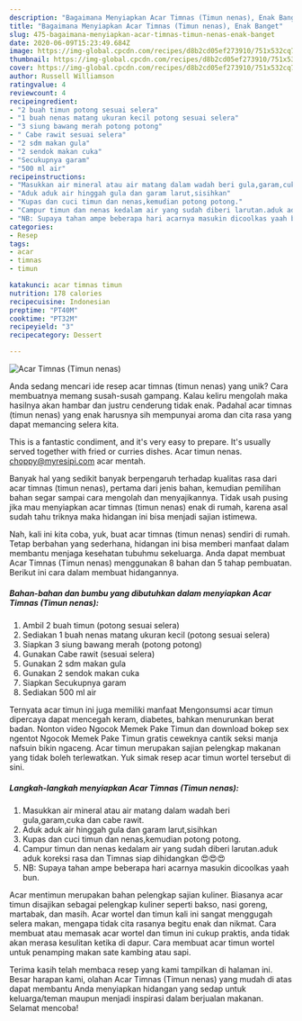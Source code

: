 ```yaml
---
description: "Bagaimana Menyiapkan Acar Timnas (Timun nenas), Enak Banget"
title: "Bagaimana Menyiapkan Acar Timnas (Timun nenas), Enak Banget"
slug: 475-bagaimana-menyiapkan-acar-timnas-timun-nenas-enak-banget
date: 2020-06-09T15:23:49.684Z
image: https://img-global.cpcdn.com/recipes/d8b2cd05ef273910/751x532cq70/acar-timnas-timun-nenas-foto-resep-utama.jpg
thumbnail: https://img-global.cpcdn.com/recipes/d8b2cd05ef273910/751x532cq70/acar-timnas-timun-nenas-foto-resep-utama.jpg
cover: https://img-global.cpcdn.com/recipes/d8b2cd05ef273910/751x532cq70/acar-timnas-timun-nenas-foto-resep-utama.jpg
author: Russell Williamson
ratingvalue: 4
reviewcount: 4
recipeingredient:
- "2 buah timun potong sesuai selera"
- "1 buah nenas matang ukuran kecil potong sesuai selera"
- "3 siung bawang merah potong potong"
- " Cabe rawit sesuai selera"
- "2 sdm makan gula"
- "2 sendok makan cuka"
- "Secukupnya garam"
- "500 ml air"
recipeinstructions:
- "Masukkan air mineral atau air matang dalam wadah beri gula,garam,cuka dan cabe rawit."
- "Aduk aduk air hinggah gula dan garam larut,sisihkan"
- "Kupas dan cuci timun dan nenas,kemudian potong potong."
- "Campur timun dan nenas kedalam air yang sudah diberi larutan.aduk aduk koreksi rasa dan Timnas siap dihidangkan 😍😍😍"
- "NB: Supaya tahan ampe beberapa hari acarnya masukin dicoolkas yaah bun."
categories:
- Resep
tags:
- acar
- timnas
- timun

katakunci: acar timnas timun 
nutrition: 178 calories
recipecuisine: Indonesian
preptime: "PT40M"
cooktime: "PT32M"
recipeyield: "3"
recipecategory: Dessert

---
```



![Acar Timnas (Timun nenas)](https://img-global.cpcdn.com/recipes/d8b2cd05ef273910/751x532cq70/acar-timnas-timun-nenas-foto-resep-utama.jpg)

Anda sedang mencari ide resep acar timnas (timun nenas) yang unik? Cara membuatnya memang susah-susah gampang. Kalau keliru mengolah maka hasilnya akan hambar dan justru cenderung tidak enak. Padahal acar timnas (timun nenas) yang enak harusnya sih mempunyai aroma dan cita rasa yang dapat memancing selera kita.

This is a fantastic condiment, and it&#39;s very easy to prepare. It&#39;s usually served together with fried or curries dishes. Acar timun nenas. choppy@myresipi.com acar mentah.

Banyak hal yang sedikit banyak berpengaruh terhadap kualitas rasa dari acar timnas (timun nenas), pertama dari jenis bahan, kemudian pemilihan bahan segar sampai cara mengolah dan menyajikannya. Tidak usah pusing jika mau menyiapkan acar timnas (timun nenas) enak di rumah, karena asal sudah tahu triknya maka hidangan ini bisa menjadi sajian istimewa.


Nah, kali ini kita coba, yuk, buat acar timnas (timun nenas) sendiri di rumah. Tetap berbahan yang sederhana, hidangan ini bisa memberi manfaat dalam membantu menjaga kesehatan tubuhmu sekeluarga. Anda dapat membuat Acar Timnas (Timun nenas) menggunakan 8 bahan dan 5 tahap pembuatan. Berikut ini cara dalam membuat hidangannya.

<!--inarticleads1-->

##### Bahan-bahan dan bumbu yang dibutuhkan dalam menyiapkan Acar Timnas (Timun nenas):

1. Ambil 2 buah timun (potong sesuai selera)
1. Sediakan 1 buah nenas matang ukuran kecil (potong sesuai selera)
1. Siapkan 3 siung bawang merah (potong potong)
1. Gunakan  Cabe rawit (sesuai selera)
1. Gunakan 2 sdm makan gula
1. Gunakan 2 sendok makan cuka
1. Siapkan Secukupnya garam
1. Sediakan 500 ml air


Ternyata acar timun ini juga memiliki manfaat Mengonsumsi acar timun dipercaya dapat mencegah keram, diabetes, bahkan menurunkan berat badan. Nonton video Ngocok Memek Pake Timun dan download bokep sex ngentot Ngocok Memek Pake Timun gratis ceweknya cantik seksi manja nafsuin bikin ngaceng. Acar timun merupakan sajian pelengkap makanan yang tidak boleh terlewatkan. Yuk simak resep acar timun wortel tersebut di sini. 

<!--inarticleads2-->

##### Langkah-langkah menyiapkan Acar Timnas (Timun nenas):

1. Masukkan air mineral atau air matang dalam wadah beri gula,garam,cuka dan cabe rawit.
1. Aduk aduk air hinggah gula dan garam larut,sisihkan
1. Kupas dan cuci timun dan nenas,kemudian potong potong.
1. Campur timun dan nenas kedalam air yang sudah diberi larutan.aduk aduk koreksi rasa dan Timnas siap dihidangkan 😍😍😍
1. NB: Supaya tahan ampe beberapa hari acarnya masukin dicoolkas yaah bun.


Acar mentimun merupakan bahan pelengkap sajian kuliner. Biasanya acar timun disajikan sebagai pelengkap kuliner seperti bakso, nasi goreng, martabak, dan masih. Acar wortel dan timun kali ini sangat menggugah selera makan, mengapa tidak cita rasanya begitu enak dan nikmat. Cara membuat atau memasak acar wortel dan timun ini cukup praktis, anda tidak akan merasa kesulitan ketika di dapur. Cara membuat acar timun wortel untuk penamping makan sate kambing atau sapi. 

Terima kasih telah membaca resep yang kami tampilkan di halaman ini. Besar harapan kami, olahan Acar Timnas (Timun nenas) yang mudah di atas dapat membantu Anda menyiapkan hidangan yang sedap untuk keluarga/teman maupun menjadi inspirasi dalam berjualan makanan. Selamat mencoba!
